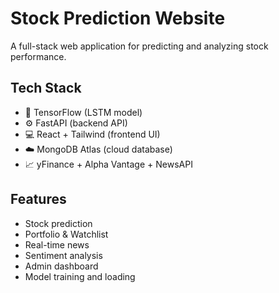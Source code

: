 # Stock Prediction Website

A full-stack web application for predicting and analyzing stock performance.

## Tech Stack
- 🧠 TensorFlow (LSTM model)
- ⚙️ FastAPI (backend API)
- 💻 React + Tailwind (frontend UI)
- ☁️ MongoDB Atlas (cloud database)
- 📈 yFinance + Alpha Vantage + NewsAPI

## Features
- Stock prediction
- Portfolio & Watchlist
- Real-time news
- Sentiment analysis
- Admin dashboard
- Model training and loading


